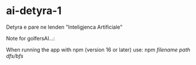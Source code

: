 # ai-detyra-1
Detyra e pare ne lenden "Inteligjenca Artificiale"

Note for golfersAI...:

When running the app with npm (version 16 or later) use: npm *filename path* *dfs/bfs*
